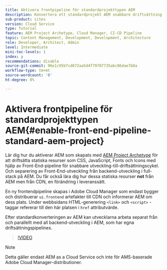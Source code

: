 ```yaml
---
title: Aktivera frontpipeline för standardprojekttypen AEM
description: Konvertera ett standardprojekt AEM snabbare driftsättning av statiska resurser som CSS, JavaScript, Fonts och Icons med hjälp av Front-End-pipeline. Och separering av Front-End-utveckling från backend-utveckling i full-stack på AEM.
sub-product: sites
version: Cloud Service
type: Tutorial
feature: AEM Project Archetype, Cloud Manager, CI-CD Pipeline
topic: Content Management, Development, Development, Architecture
role: Developer, Architect, Admin
level: Intermediate
mini-toc-levels: 1
index: y
recommendations: disable
source-git-commit: 96e1c95b7cd672aa5d4f79707735abc86dae7b8a
workflow-type: tm+mt
source-wordcount: '0'
ht-degree: 0%

---
```



# Aktivera frontpipeline för standardprojekttypen AEM{#enable-front-end-pipeline-standard-aem-project}

Lär dig hur du aktiverar AEM som skapats med [AEM Project Archetype](https://github.com/adobe/aem-project-archetype) för att driftsätta statiska resurser som CSS, JavaScript, Fonts och Icons med hjälp av Front-End-pipeline för snabbare utveckling-till-driftsättningscykel. Och separering av Front-End-utveckling från backend-utveckling i full-stack på AEM. Du får också lära dig hur dessa statiska resurser __not__ från AEM men från CDN, en förändring i leveranssätt.

En ny frontendpipeline skapas i Adobe Cloud Manager som endast bygger och distribuerar `ui.frontend` artefakter till CDN och informerar AEM om dess plats. Under webbsidans HTML-generering `<link>` och `<script>` -taggar refererar till den här platsen i `href` attributvärde.

Efter standardkonverteringen av AEM kan utvecklarna arbeta separat från och parallellt med all backend-utveckling i AEM, som har egna driftsättningspipelines.

>[!VIDEO](https://video.tv.adobe.com/v/3409268)

>[!NOTE]
>
>Detta gäller endast AEM as a Cloud Service och inte för AMS-baserade Adobe Cloud Manager-distributioner.

